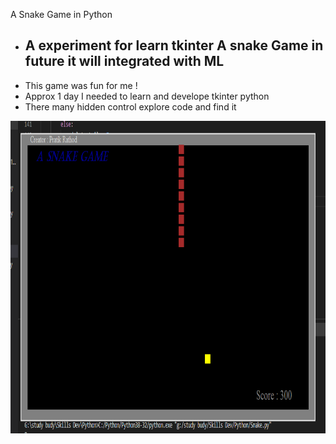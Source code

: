 A Snake Game in Python
<ul>
  <li><h2>A experiment for learn tkinter A snake Game in future it will integrated with ML</h2></li>
  <li>This game was fun for me !</li>
  <li>Approx 1 day I needed to learn and develope tkinter python</li>
  <li>There many hidden control explore code and find it</li>
</ul>
<img src="snake/Screenshot.png" height="500" width="800" />
